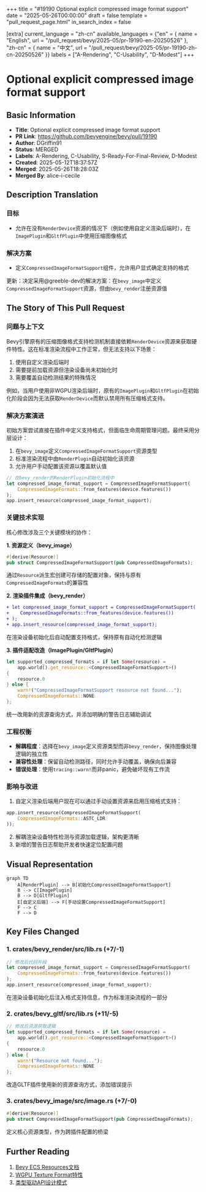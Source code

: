 +++
title = "#19190 Optional explicit compressed image format support"
date = "2025-05-26T00:00:00"
draft = false
template = "pull_request_page.html"
in_search_index = false

[extra]
current_language = "zh-cn"
available_languages = {"en" = { name = "English", url = "/pull_request/bevy/2025-05/pr-19190-en-20250526" }, "zh-cn" = { name = "中文", url = "/pull_request/bevy/2025-05/pr-19190-zh-cn-20250526" }}
labels = ["A-Rendering", "C-Usability", "D-Modest"]
+++

# Optional explicit compressed image format support

## Basic Information
- **Title**: Optional explicit compressed image format support
- **PR Link**: https://github.com/bevyengine/bevy/pull/19190
- **Author**: DGriffin91
- **Status**: MERGED
- **Labels**: A-Rendering, C-Usability, S-Ready-For-Final-Review, D-Modest
- **Created**: 2025-05-12T18:37:57Z
- **Merged**: 2025-05-26T18:28:03Z
- **Merged By**: alice-i-cecile

## Description Translation
### 目标
- 允许在没有`RenderDevice`资源的情况下（例如使用自定义渲染后端时），在`ImagePlugin`和`GltfPlugin`中使用压缩图像格式

### 解决方案
- 定义`CompressedImageFormatSupport`组件，允许用户显式确定支持的格式

更新：决定采用@greeble-dev的解决方案：在`bevy_image`中定义`CompressedImageFormatSupport`资源，但由`bevy_render`注册资源值

## The Story of This Pull Request

### 问题与上下文
Bevy引擎原有的压缩图像格式支持检测机制直接依赖`RenderDevice`资源来获取硬件特性。这在标准渲染流程中工作正常，但无法支持以下场景：
1. 使用自定义渲染后端时
2. 需要提前加载资源但渲染设备尚未初始化时
3. 需要覆盖自动检测结果的特殊情况

例如，当用户使用非WGPU渲染后端时，原有的`ImagePlugin`和`GltfPlugin`在初始化阶段会因为无法获取`RenderDevice`而默认禁用所有压缩格式支持。

### 解决方案演进
初始方案尝试直接在插件中定义支持格式，但面临生命周期管理问题。最终采用分层设计：
1. 在`bevy_image`定义`CompressedImageFormatSupport`资源类型
2. 标准渲染流程中由`RenderPlugin`自动初始化该资源
3. 允许用户手动配置该资源以覆盖默认值

```rust
// 在bevy_render的RenderPlugin初始化流程中
let compressed_image_format_support = CompressedImageFormatSupport(
    CompressedImageFormats::from_features(device.features())
);
app.insert_resource(compressed_image_format_support);
```

### 关键技术实现
核心修改涉及三个关键模块的协作：

**1. 资源定义（bevy_image）**
```rust
#[derive(Resource)]
pub struct CompressedImageFormatSupport(pub CompressedImageFormats);
```
通过`Resource`派生宏创建可存储的配置对象，保持与原有`CompressedImageFormats`的兼容性

**2. 渲染插件集成（bevy_render）**
```diff
+ let compressed_image_format_support = CompressedImageFormatSupport(
+    CompressedImageFormats::from_features(device.features())
+ );
+ app.insert_resource(compressed_image_format_support);
```
在渲染设备初始化后自动配置支持格式，保持原有自动化检测逻辑

**3. 插件适配改造（ImagePlugin/GltfPlugin）**
```rust
let supported_compressed_formats = if let Some(resource) = 
    app.world().get_resource::<CompressedImageFormatSupport>()
{
    resource.0
} else {
    warn!("CompressedImageFormatSupport resource not found...");
    CompressedImageFormats::NONE
};
```
统一改用新的资源查询方式，并添加明确的警告日志辅助调试

### 工程权衡
- **解耦程度**：选择在`bevy_image`定义资源类型而非`bevy_render`，保持图像处理逻辑的独立性
- **兼容性处理**：保留自动检测路径，同时允许手动覆盖，确保向后兼容
- **错误处理**：使用`tracing::warn!`而非panic，避免破坏现有工作流

### 影响与改进
1. 自定义渲染后端用户现在可以通过手动设置资源来启用压缩格式支持：
```rust
app.insert_resource(CompressedImageFormatSupport(
    CompressedImageFormats::ASTC_LDR
));
```
2. 解耦渲染设备特性检测与资源加载逻辑，架构更清晰
3. 新增的警告日志帮助开发者快速定位配置问题

## Visual Representation

```mermaid
graph TD
    A[RenderPlugin] --> B[初始化CompressedImageFormatSupport]
    B --> C[ImagePlugin]
    B --> D[GltfPlugin]
    E[自定义后端] --> F[手动设置CompressedImageFormatSupport]
    F --> C
    F --> D
```

## Key Files Changed

### 1. crates/bevy_render/src/lib.rs (+7/-1)
```rust
// 修改后代码片段
let compressed_image_format_support = CompressedImageFormatSupport(
    CompressedImageFormats::from_features(device.features())
);
app.insert_resource(compressed_image_format_support);
```
在渲染设备初始化后注入格式支持信息，作为标准渲染流程的一部分

### 2. crates/bevy_gltf/src/lib.rs (+11/-5)
```rust
// 修改后资源获取逻辑
let supported_compressed_formats = if let Some(resource) = 
    app.world().get_resource::<CompressedImageFormatSupport>() 
{
    resource.0
} else {
    warn!("Resource not found...");
    CompressedImageFormats::NONE
};
```
改造GLTF插件使用新的资源查询方式，添加错误提示

### 3. crates/bevy_image/src/image.rs (+7/-0)
```rust
#[derive(Resource)]
pub struct CompressedImageFormatSupport(pub CompressedImageFormats);
```
定义核心资源类型，作为跨插件配置的桥梁

## Further Reading
1. [Bevy ECS Resources文档](https://bevyengine.org/learn/book/ecs/resources/)
2. [WGPU Texture Format特性](https://docs.rs/wgpu/latest/wgpu/struct.Features.html)
3. [类型驱动API设计模式](https://rust-lang.github.io/api-guidelines/type-safety.html)
